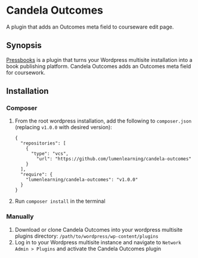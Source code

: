 # Candela Outcomes

A plugin that adds an Outcomes meta field to courseware edit page.

## Synopsis

[Pressbooks](https://github.com/pressbooks/pressbooks) is a plugin that turns your Wordpress multisite installation into a book publishing platform.
Candela Outcomes adds an Outcomes meta field for coursework.

## Installation

### Composer

1.  From the root wordpress installation, add the following to `composer.json` (replacing `v1.0.0` with desired version):

    ```
    {
      "repositories": [
        {
          "type": "vcs",
            "url": "https://github.com/lumenlearning/candela-outcomes"
        }
      ],
      "require": {
        "lumenlearning/candela-outcomes": "v1.0.0"
      }
    }
    ```

1.  Run `composer install` in the terminal

### Manually

1.  Download or clone Candela Outcomes into your wordpress multisite plugins directory: `/path/to/wordpress/wp-content/plugins`
1.  Log in to your Wordpress multisite instance and navigate to `Network Admin > Plugins` and activate the Candela Outcomes plugin
